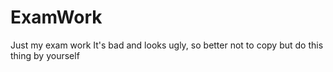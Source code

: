 # ExamWork
Just my exam work
It's bad and looks ugly, so better not to copy but do this thing by yourself
